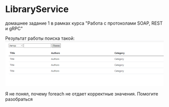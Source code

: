 # LibraryService
домашнее задание 1 в рамках курса "Работа с протоколами SOAP, REST и gRPC"


Результат работы поиска такой:
![Результат работы поиска](https://github.com/doomkinn-geek/LibraryService/blob/master/search_result.png)

Я не понял, почему foreach не отдает корректные значения. Помогите разобраться
